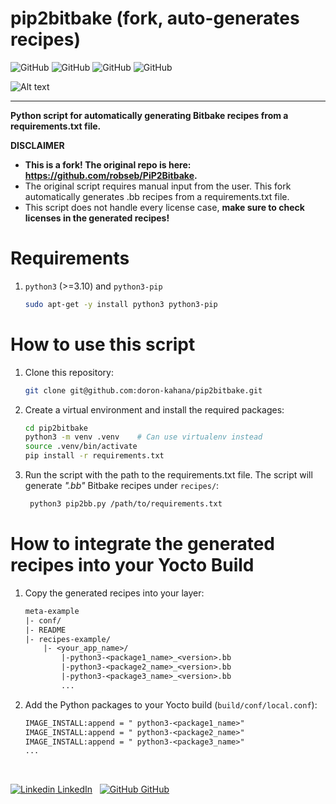 # pip2bitbake (fork, auto-generates recipes)
![GitHub](https://img.shields.io/static/v1?label=Ubuntu&message=18.04+LTS,+20.04+LTS&color=yellowgreen)
![GitHub](https://img.shields.io/static/v1?label=CentOS&message=7.0,+8.0&color=blue)
![GitHub](https://img.shields.io/static/v1?label=Python&message=3.10&color=green)
![GitHub](https://img.shields.io/github/license/doron-kahana/pip2bitbake)

![Alt text](doc/concept.png?raw=true "Concept")
___
**Python script for automatically generating Bitbake recipes from a requirements.txt file.**

**DISCLAIMER**
* **This is a fork! The original repo is here: https://github.com/robseb/PiP2Bitbake.**
* The original script requires manual input from the user. This fork automatically generates .bb recipes from a requirements.txt file.
* This script does not handle every license case, **make sure to check licenses in the generated recipes!**

# Requirements
1. `python3` (>=3.10) and `python3-pip`
    ```bash
    sudo apt-get -y install python3 python3-pip
    ````

# How to use this script
1. Clone this repository:
    ```bash
    git clone git@github.com:doron-kahana/pip2bitbake.git
    ````
2. Create a virtual environment and install the required packages:
    ```bash
    cd pip2bitbake
    python3 -m venv .venv    # Can use virtualenv instead
    source .venv/bin/activate
    pip install -r requirements.txt
    ````
3. Run the script with the path to the requirements.txt file.
   The script will generate *".bb"* Bitbake recipes under `recipes/`:
    ```bash
     python3 pip2bb.py /path/to/requirements.txt
    ````

# How to integrate the generated recipes into your Yocto Build
1. Copy the generated recipes into your layer:
    ```txt 
    meta-example
    |- conf/
    |- README
    |- recipes-example/
        |- <your_app_name>/
            |-python3-<package1_name>_<version>.bb
            |-python3-<package2_name>_<version>.bb
            |-python3-<package3_name>_<version>.bb
            ...
    ```
2. Add the Python packages to your Yocto build (`build/conf/local.conf`):
    ```txt 
    IMAGE_INSTALL:append = " python3-<package1_name>"
    IMAGE_INSTALL:append = " python3-<package2_name>"
    IMAGE_INSTALL:append = " python3-<package3_name>"
    ...
    ````
<br>


[![Linkedin](https://i.sstatic.net/gVE0j.png) LinkedIn](https://www.linkedin.com/in/doron-kahana-71834b21/)
&nbsp;
[![GitHub](https://i.sstatic.net/tskMh.png) GitHub](https://github.com/doron-kahana)
<!-- 
[![GitHub stars](https://img.shields.io/github/stars/doron-kahana/pip2bitbake?style=social)](https://github.com/doron-kahana/pip2bitbake/stargazers)
[![GitHub watchers](https://img.shields.io/github/watchers/doron-kahana/pip2bitbake?style=social)](https://github.com/doron-kahana/pip2bitbake/watchers)
 -->
